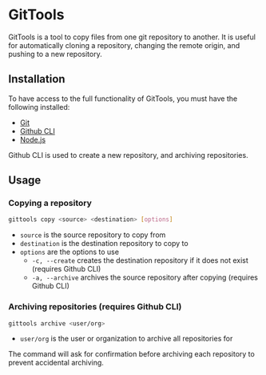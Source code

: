# GitTools

GitTools is a tool to copy files from one git repository to another.
It is useful for automatically cloning a repository, changing the remote origin, and pushing to a new repository.

## Installation
To have access to the full functionality of GitTools, you must have the following installed:
- [Git](https://git-scm.com/downloads)
- [Github CLI](https://cli.github.com/manual/installation)
- [Node.js](https://nodejs.org/en/download/)

Github CLI is used to create a new repository, and archiving repositories.

## Usage

### Copying a repository
```bash
gittools copy <source> <destination> [options]
```
- `source` is the source repository to copy from
- `destination` is the destination repository to copy to
- `options` are the options to use
    - `-c, --create` creates the destination repository if it does not exist (requires Github CLI)
    - `-a, --archive` archives the source repository after copying (requires Github CLI)

### Archiving repositories (requires Github CLI)
```bash
gittools archive <user/org>
```
- `user/org` is the user or organization to archive all repositories for

The command will ask for confirmation before archiving each repository to prevent accidental archiving.
